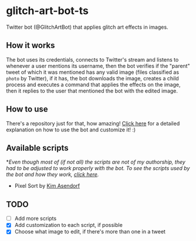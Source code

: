 # glitch-art-bot-ts

Twitter bot (@GlitchArtBot) that applies glitch art effects in images.

## How it works

The bot uses its credentials, connects to Twitter's stream and listens to whenever a user mentions its username, then the bot verifies if the "parent" tweet of which it was mentioned has any valid image (files classified as `photo` by Twitter), if it has, the bot downloads the image, creates a child process and executes a command that applies the effects on the image, then it replies to the user that mentioned the bot with the edited image.

## How to use

There's a repository just for that, how amazing! [Click here](https://github.com/glitchartbot/glitch-art-bot-scripts) for a detailed explanation on how to use the bot and customize it! :)

## Available scripts

**Even though most of (if not all) the scripts are not of my authorship, they had to be adjusted to work properly with the bot. To see the scripts used by the bot and how they work, [click here](https://github.com/glitchartbot/glitch-art-bot-scripts).*

- Pixel Sort by [Kim Asendorf](https://github.com/kimasendorf)

## TODO

- [ ] Add more scripts
- [x] Add customization to each script, if possible
- [x] Choose what image to edit, if there's more than one in a tweet 